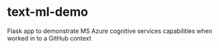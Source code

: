 # text-ml-demo

Flask app to demonstrate MS Azure cognitive services capabilities when worked in to a GitHub context
